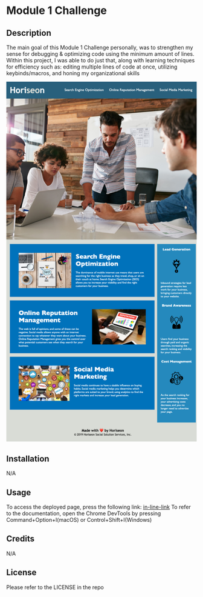 # Module 1 Challenge

## Description

The main goal of this Module 1 Challenge personally, was to strengthen my sense for debugging & optimizing code using the minimum amount of lines. Within this project, I was able to do just that, along with learning techniques for efficiency such as: editing multiple lines of code at once, utilizing keybinds/macros, and honing my organizational skills

![fully finished & optimized website page](./docs/assets/images/website.png)

## Installation

N/A

## Usage

To access the deployed page, press the following link: [in-line-link](https://cytoplasma.github.io/m1-challenge/) To refer to the documentation, open the Chrome DevTools by pressing Command+Option+I(macOS) or Control+Shift+I(Windows)

## Credits

N/A

## License

Please refer to the LICENSE in the repo
